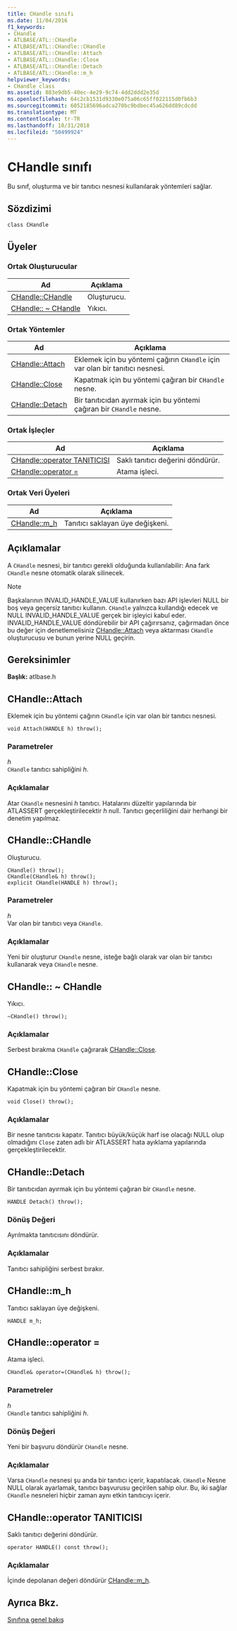 ```yaml
---
title: CHandle sınıfı
ms.date: 11/04/2016
f1_keywords:
- CHandle
- ATLBASE/ATL::CHandle
- ATLBASE/ATL::CHandle::CHandle
- ATLBASE/ATL::CHandle::Attach
- ATLBASE/ATL::CHandle::Close
- ATLBASE/ATL::CHandle::Detach
- ATLBASE/ATL::CHandle::m_h
helpviewer_keywords:
- CHandle class
ms.assetid: 883e9db5-40ec-4e29-9c74-4dd2ddd2e35d
ms.openlocfilehash: 64c2cb1531d9330e075a06c65ff022115d0fb6b3
ms.sourcegitcommit: 6052185696adca270bc9bdbec45a626dd89cdcdd
ms.translationtype: MT
ms.contentlocale: tr-TR
ms.lasthandoff: 10/31/2018
ms.locfileid: "50499924"
---
```

# <a name="chandle-class"></a>CHandle sınıfı

Bu sınıf, oluşturma ve bir tanıtıcı nesnesi kullanılarak yöntemleri sağlar.

## <a name="syntax"></a>Sözdizimi

```
class CHandle
```

## <a name="members"></a>Üyeler

### <a name="public-constructors"></a>Ortak Oluşturucular

|Ad|Açıklama|
|----------|-----------------|
|[CHandle::CHandle](#chandle)|Oluşturucu.|
|[CHandle:: ~ CHandle](#dtor)|Yıkıcı.|

### <a name="public-methods"></a>Ortak Yöntemler

|Ad|Açıklama|
|----------|-----------------|
|[CHandle::Attach](#attach)|Eklemek için bu yöntemi çağırın `CHandle` için var olan bir tanıtıcı nesnesi.|
|[CHandle::Close](#close)|Kapatmak için bu yöntemi çağıran bir `CHandle` nesne.|
|[CHandle::Detach](#detach)|Bir tanıtıcıdan ayırmak için bu yöntemi çağıran bir `CHandle` nesne.|

### <a name="public-operators"></a>Ortak İşleçler

|Ad|Açıklama|
|----------|-----------------|
|[CHandle::operator TANITICISI](#operator_handle)|Saklı tanıtıcı değerini döndürür.|
|[CHandle::operator =](#operator_eq)|Atama işleci.|

### <a name="public-data-members"></a>Ortak Veri Üyeleri

|Ad|Açıklama|
|----------|-----------------|
|[CHandle::m_h](#m_h)|Tanıtıcı saklayan üye değişkeni.|

## <a name="remarks"></a>Açıklamalar

A `CHandle` nesnesi, bir tanıtıcı gerekli olduğunda kullanılabilir: Ana fark `CHandle` nesne otomatik olarak silinecek.

> [!NOTE]
>  Başkalarının INVALID_HANDLE_VALUE kullanırken bazı API işlevleri NULL bir boş veya geçersiz tanıtıcı kullanın. `CHandle` yalnızca kullandığı edecek ve NULL INVALID_HANDLE_VALUE gerçek bir işleyici kabul eder. INVALID_HANDLE_VALUE döndürebilir bir API çağırırsanız, çağırmadan önce bu değer için denetlemelisiniz [CHandle::Attach](#attach) veya aktarması `CHandle` oluşturucusu ve bunun yerine NULL geçirin.

## <a name="requirements"></a>Gereksinimler

**Başlık:** atlbase.h

##  <a name="attach"></a>  CHandle::Attach

Eklemek için bu yöntemi çağırın `CHandle` için var olan bir tanıtıcı nesnesi.

```
void Attach(HANDLE h) throw();
```

### <a name="parameters"></a>Parametreler

*h*<br/>
`CHandle` tanıtıcı sahipliğini *h*.

### <a name="remarks"></a>Açıklamalar

Atar `CHandle` nesnesini *h* tanıtıcı. Hatalarını düzeltir yapılarında bir ATLASSERT gerçekleştirilecektir *h* null. Tanıtıcı geçerliliğini dair herhangi bir denetim yapılmaz.

##  <a name="chandle"></a>  CHandle::CHandle

Oluşturucu.

```
CHandle() throw();
CHandle(CHandle& h) throw();
explicit CHandle(HANDLE h) throw();
```

### <a name="parameters"></a>Parametreler

*h*<br/>
Var olan bir tanıtıcı veya `CHandle`.

### <a name="remarks"></a>Açıklamalar

Yeni bir oluşturur `CHandle` nesne, isteğe bağlı olarak var olan bir tanıtıcı kullanarak veya `CHandle` nesne.

##  <a name="dtor"></a>  CHandle:: ~ CHandle

Yıkıcı.

```
~CHandle() throw();
```

### <a name="remarks"></a>Açıklamalar

Serbest bırakma `CHandle` çağırarak [CHandle::Close](#close).

##  <a name="close"></a>  CHandle::Close

Kapatmak için bu yöntemi çağıran bir `CHandle` nesne.

```
void Close() throw();
```

### <a name="remarks"></a>Açıklamalar

Bir nesne tanıtıcısı kapatır. Tanıtıcı büyük/küçük harf ise olacağı NULL olup olmadığını `Close` zaten adlı bir ATLASSERT hata ayıklama yapılarında gerçekleştirilecektir.

##  <a name="detach"></a>  CHandle::Detach

Bir tanıtıcıdan ayırmak için bu yöntemi çağıran bir `CHandle` nesne.

```
HANDLE Detach() throw();
```

### <a name="return-value"></a>Dönüş Değeri

Ayrılmakta tanıtıcısını döndürür.

### <a name="remarks"></a>Açıklamalar

Tanıtıcı sahipliğini serbest bırakır.

##  <a name="m_h"></a>  CHandle::m_h

Tanıtıcı saklayan üye değişkeni.

```
HANDLE m_h;
```

##  <a name="operator_eq"></a>  CHandle::operator =

Atama işleci.

```
CHandle& operator=(CHandle& h) throw();
```

### <a name="parameters"></a>Parametreler

*h*<br/>
`CHandle` tanıtıcı sahipliğini *h*.

### <a name="return-value"></a>Dönüş Değeri

Yeni bir başvuru döndürür `CHandle` nesne.

### <a name="remarks"></a>Açıklamalar

Varsa `CHandle` nesnesi şu anda bir tanıtıcı içerir, kapatılacak. `CHandle` Nesne NULL olarak ayarlamak, tanıtıcı başvurusu geçirilen sahip olur. Bu, iki sağlar `CHandle` nesneleri hiçbir zaman aynı etkin tanıtıcıyı içerir.

##  <a name="operator_handle"></a>  CHandle::operator TANITICISI

Saklı tanıtıcı değerini döndürür.

```
operator HANDLE() const throw();
```

### <a name="remarks"></a>Açıklamalar

İçinde depolanan değeri döndürür [CHandle::m_h](#m_h).

## <a name="see-also"></a>Ayrıca Bkz.

[Sınıfına genel bakış](../../atl/atl-class-overview.md)
